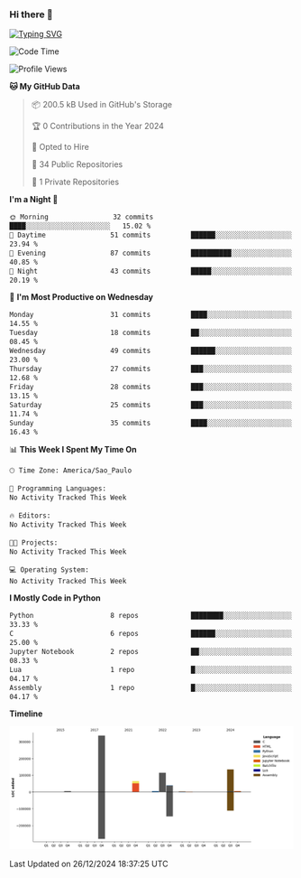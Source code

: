 ### Hi there 👋

<a href="https://git.io/typing-svg"><img src="https://readme-typing-svg.herokuapp.com?font=Fira+Code&duration=2000&pause=100&center=true&vCenter=true&multiline=true&width=720&height=175&lines=Gui's+are+a+lie%2C+they+are+just+front-ends+to+the+shell.;Through+the+shell%2C+I+gain+sudo.;Through+sudo%2C+I+gain+power.;Through+power%2C+I+gain+root.;Through+root%2C+my+chains+are+broken.;uid%3D0+shall+free+me...." alt="Typing SVG" /></a>


<!--START_SECTION:waka-->
![Code Time](http://img.shields.io/badge/Code%20Time-1%2C018%20hrs%2017%20mins-blue)

![Profile Views](http://img.shields.io/badge/Profile%20Views-1-blue)

**🐱 My GitHub Data** 

> 📦 200.5 kB Used in GitHub's Storage 
 > 
> 🏆 0 Contributions in the Year 2024
 > 
> 💼 Opted to Hire
 > 
> 📜 34 Public Repositories 
 > 
> 🔑 1 Private Repositories 
 > 
**I'm a Night 🦉** 

```text
🌞 Morning                32 commits          ████░░░░░░░░░░░░░░░░░░░░░   15.02 % 
🌆 Daytime                51 commits          ██████░░░░░░░░░░░░░░░░░░░   23.94 % 
🌃 Evening                87 commits          ██████████░░░░░░░░░░░░░░░   40.85 % 
🌙 Night                  43 commits          █████░░░░░░░░░░░░░░░░░░░░   20.19 % 
```
📅 **I'm Most Productive on Wednesday** 

```text
Monday                   31 commits          ████░░░░░░░░░░░░░░░░░░░░░   14.55 % 
Tuesday                  18 commits          ██░░░░░░░░░░░░░░░░░░░░░░░   08.45 % 
Wednesday                49 commits          ██████░░░░░░░░░░░░░░░░░░░   23.00 % 
Thursday                 27 commits          ███░░░░░░░░░░░░░░░░░░░░░░   12.68 % 
Friday                   28 commits          ███░░░░░░░░░░░░░░░░░░░░░░   13.15 % 
Saturday                 25 commits          ███░░░░░░░░░░░░░░░░░░░░░░   11.74 % 
Sunday                   35 commits          ████░░░░░░░░░░░░░░░░░░░░░   16.43 % 
```


📊 **This Week I Spent My Time On** 

```text
🕑︎ Time Zone: America/Sao_Paulo

💬 Programming Languages: 
No Activity Tracked This Week

🔥 Editors: 
No Activity Tracked This Week

🐱‍💻 Projects: 
No Activity Tracked This Week

💻 Operating System: 
No Activity Tracked This Week
```

**I Mostly Code in Python** 

```text
Python                   8 repos             ████████░░░░░░░░░░░░░░░░░   33.33 % 
C                        6 repos             ██████░░░░░░░░░░░░░░░░░░░   25.00 % 
Jupyter Notebook         2 repos             ██░░░░░░░░░░░░░░░░░░░░░░░   08.33 % 
Lua                      1 repo              █░░░░░░░░░░░░░░░░░░░░░░░░   04.17 % 
Assembly                 1 repo              █░░░░░░░░░░░░░░░░░░░░░░░░   04.17 % 
```



**Timeline**

![Lines of Code chart](https://raw.githubusercontent.com/Gedankenn/Gedankenn/main/assets/bar_graph.png)


 Last Updated on 26/12/2024 18:37:25 UTC
<!--END_SECTION:waka-->
